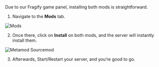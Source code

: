 Due to our Fragify game panel, installing both mods is straightforward.

1. Navigate to the **Mods** tab.

![Mods](../images/mods.png)

2. Once there, click on **Install** on both mods, and the server will instantly install them.

![Metamod Sourcemod](../images/metamod_sourcemod.png)

3. Afterwards, Start/Restart your server, and you’re good to go.
